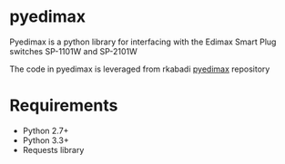# pyedimax

Pyedimax is a python library for interfacing with the Edimax Smart Plug switches SP-1101W and SP-2101W

The code in pyedimax is leveraged from rkabadi [pyedimax](https://github.com/rkabadi/pyedimax) repository

# Requirements
- Python 2.7+
- Python 3.3+
- Requests library
